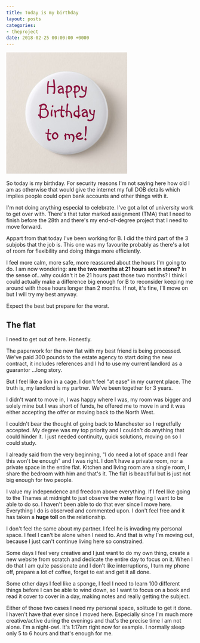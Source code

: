 ```yaml
---
title: Today is my birthday
layout: posts
categories:
- theproject
date: 2018-02-25 00:00:00 +0000
---
```

![](/uploads/2018/02/25/happy_birthday_to_me_pinback_button-r08ee59c90d2445f2acdd5cf645a58d6d_k94rf_324.jpg)

So today is my birthday. For security reasons I'm not saying here how old I am as otherwise that would give the internet my full DOB details which implies people could open bank accounts and other things with it.

I'm not doing anything especial to celebrate. I've got a lot of university work to get over with. There's that tutor marked assignment (TMA) that I need to finish before the 28th and there's my end-of-degree project that I need to move forward.

Appart from that today I've been working for B. I did the third part of the 3 subjobs that the job is. This one was my favourite probably as there's a lot of room for flexibility and doing things more efficiently.

I feel more calm, more safe, more reassured about the hours I'm going to do. I am now wondering: **are the two months at 21 hours set in stone?** In the sense of...why couldn't it be 21 hours past those two months? I think I could actually make a difference big enough for B to reconsider keeping me around with those hours longer than 2 months. If not, it's fine, I'll move on but I will try my best anyway.

Expect the best but prepare for the worst.

## The flat

I need to get out of here. Honestly. 

The paperwork for the new flat with my best friend is being processed. We've paid 300 pounds to the estate agency to start doing the new contract, it includes references and I hd to use my current landlord as a guarantor ...long story. 

But I feel like a lion in a cage. I don't feel "at ease" in my current place. The truth is, my landlord is my partner. We've been together for 3 years. 

I didn't want to move in, I was happy where I was, my room was bigger and solely mine but I was short of funds, he offered me to move in and it was either accepting the offer or moving back to the North West. 

I couldn't bear the thought of going back to Manchester so I regretfully accepted. My degree was my top priority and I couldn't do anything that could hinder it. I just needed continuity, quick solutions, moving on so I could study. 

I already said from the very beginning, "I do need a lot of space and I fear this won't be enough" and I was right. I don't have a private room, nor a private space in the entire flat. Kitchen and living room are a single room, I share the bedroom with him and that's it. The flat is beautiful but is just not big enough for two people. 

I value my independence and freedom above everything. If I feel like going to the Thames at midnight to just observe the water flowing I want to be able to do so. I haven't been able to do that ever since I move here. Everything I do is observed and commented upon. I don't feel free and it has taken a **huge toll** on the relationship. 

I don't feel the same about my partner. I feel he is invading my personal space. I feel I can't be alone when I need to. And that is why I'm moving out, because I just can't continue living here so constrained. 

Some days I feel very creative and I just want to do my own thing, create a new website from scratch and dedicate the entire day to focus on it. When I do that I am quite passionate and I don't like interruptions, I turn my phone off, prepare a lot of coffee, forget to eat and get it all done. 

Some other days I feel like a sponge, I feel I need to learn 100 different things before I can be able to wind down, so I want to focus on a book and read it cover to cover in a day, making notes and really getting the subject. 

Either of those two cases I need my personal space, solitude to get it done. I haven't have that ever since I moved here. Especially since I'm much more creative/active during the evenings and that's the precise time I am not alone. I'm a night-owl. It's 1:17am right now for example. I normally sleep only 5 to 6 hours and that's enough for me. 
